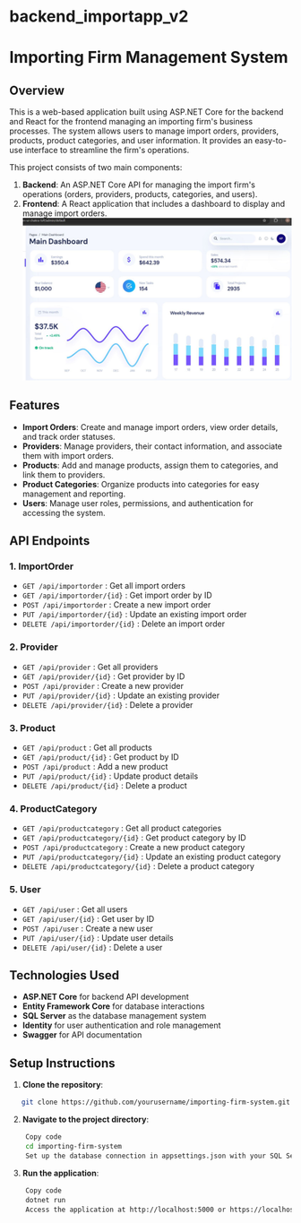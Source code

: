 # backend_importapp_v2
# Importing Firm Management System

## Overview

This is a web-based application built using ASP.NET Core for the backend and React for the frontend managing an importing firm's business processes. The system allows users to manage import orders, providers, products, product categories, and user information. It provides an easy-to-use interface to streamline the firm's operations.

This project consists of two main components: 

1. **Backend**: An ASP.NET Core API for managing the import firm's operations (orders, providers, products, categories, and users).
2. **Frontend**: A React application that includes a dashboard to display and manage import orders.
![dashboard](dashboard.JPG)


## Features

- **Import Orders**: Create and manage import orders, view order details, and track order statuses.
- **Providers**: Manage providers, their contact information, and associate them with import orders.
- **Products**: Add and manage products, assign them to categories, and link them to providers.
- **Product Categories**: Organize products into categories for easy management and reporting.
- **Users**: Manage user roles, permissions, and authentication for accessing the system.

## API Endpoints

### 1. ImportOrder
- `GET /api/importorder` : Get all import orders
- `GET /api/importorder/{id}` : Get import order by ID
- `POST /api/importorder` : Create a new import order
- `PUT /api/importorder/{id}` : Update an existing import order
- `DELETE /api/importorder/{id}` : Delete an import order

### 2. Provider
- `GET /api/provider` : Get all providers
- `GET /api/provider/{id}` : Get provider by ID
- `POST /api/provider` : Create a new provider
- `PUT /api/provider/{id}` : Update an existing provider
- `DELETE /api/provider/{id}` : Delete a provider

### 3. Product
- `GET /api/product` : Get all products
- `GET /api/product/{id}` : Get product by ID
- `POST /api/product` : Add a new product
- `PUT /api/product/{id}` : Update product details
- `DELETE /api/product/{id}` : Delete a product

### 4. ProductCategory
- `GET /api/productcategory` : Get all product categories
- `GET /api/productcategory/{id}` : Get product category by ID
- `POST /api/productcategory` : Create a new product category
- `PUT /api/productcategory/{id}` : Update an existing product category
- `DELETE /api/productcategory/{id}` : Delete a product category

### 5. User
- `GET /api/user` : Get all users
- `GET /api/user/{id}` : Get user by ID
- `POST /api/user` : Create a new user
- `PUT /api/user/{id}` : Update user details
- `DELETE /api/user/{id}` : Delete a user

## Technologies Used

- **ASP.NET Core** for backend API development
- **Entity Framework Core** for database interactions
- **SQL Server** as the database management system
- **Identity** for user authentication and role management
- **Swagger** for API documentation

## Setup Instructions

1. **Clone the repository**:
```bash
   git clone https://github.com/yourusername/importing-firm-system.git
```

2. **Navigate to the project directory**:

```bash
    Copy code
    cd importing-firm-system
    Set up the database connection in appsettings.json with your SQL Server instance.
```

3. **Run the application**:

```bash
    Copy code
    dotnet run
    Access the application at http://localhost:5000 or https://localhost:5001.
```

